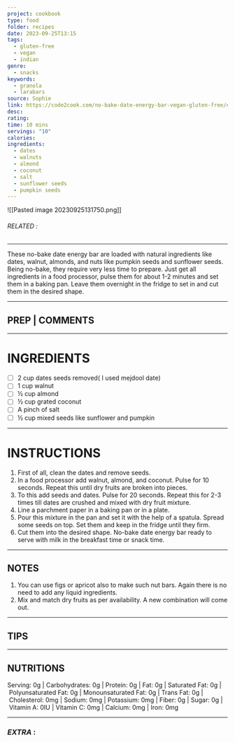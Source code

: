 ```yaml
---
project: cookbook
type: food
folder: recipes
date: 2023-09-25T13:15
tags:
  - gluten-free
  - vegan
  - indian
genre:
  - snacks
keywords:
  - granola
  - larabars
source: Sophie
link: https://code2cook.com/no-bake-date-energy-bar-vegan-gluten-free/#wprm-recipe-container-1869
desc: 
rating: 
time: 10 mins
servings: "10"
calories: 
ingredients:
  - dates
  - walnuts
  - almond
  - coconut
  - salt
  - sunflower seeds
  - pumpkin seeds
---
```


![[Pasted image 20230925131750.png]]
###### *RELATED* : 
---
These no-bake date energy bar are loaded with natural ingredients like dates, walnut, almonds, and nuts like pumpkin seeds and sunflower seeds. Being no-bake, they require very less time to prepare. Just get all ingredients in a food processor, pulse them for about 1-2 minutes and set them in a baking pan. Leave them overnight in the fridge to set in and cut them in the desired shape.

---
## PREP | COMMENTS



---
# INGREDIENTS

- [ ] 2 cup dates seeds removed( I used mejdool date)
- [ ] 1 cup walnut
- [ ] ½ cup almond
- [ ] ½ cup grated coconut
- [ ] A pinch of salt
- [ ] ½ cup mixed seeds like sunflower and pumpkin

---
# INSTRUCTIONS

1. First of all, clean the dates and remove seeds.
2. In a food processor add walnut, almond, and coconut. Pulse for 10 seconds. Repeat this until dry fruits are broken into pieces.
3. To this add seeds and dates. Pulse for 20 seconds. Repeat this for 2-3 times till dates are crushed and mixed with dry fruit mixture.
4. Line a parchment paper in a baking pan or in a plate.
5. Pour this mixture in the pan and set it with the help of a spatula. Spread some seeds on top. Set them and keep in the fridge until they firm.
6. Cut them into the desired shape. No-bake date energy bar ready to serve with milk in the breakfast time or snack time.

---
## NOTES

1. You can use figs or apricot also to make such nut bars. Again there is no need to add any liquid ingredients.
2. Mix and match dry fruits as per availability. A new combination will come out.

---
## TIPS



---
## NUTRITIONS

Serving: 0g | Carbohydrates: 0g | Protein: 0g | Fat: 0g | Saturated Fat: 0g | Polyunsaturated Fat: 0g | Monounsaturated Fat: 0g | Trans Fat: 0g | Cholesterol: 0mg | Sodium: 0mg | Potassium: 0mg | Fiber: 0g | Sugar: 0g | Vitamin A: 0IU | Vitamin C: 0mg | Calcium: 0mg | Iron: 0mg

---
### *EXTRA* :




